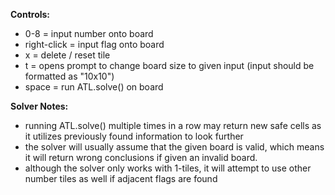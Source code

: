 **Controls:**
- 0-8         = input number onto board
- right-click = input flag onto board
- x           = delete / reset tile
- t           = opens prompt to change board size to given input (input should be formatted as "10x10")
- space       = run ATL.solve() on board 

**Solver Notes:**
- running ATL.solve() multiple times in a row may return new safe cells as it utilizes previously found information to look further
- the solver will usually assume that the given board is valid, which means it will return wrong conclusions if given an invalid board.
- although the solver only works with 1-tiles, it will attempt to use other number tiles as well if adjacent flags are found
